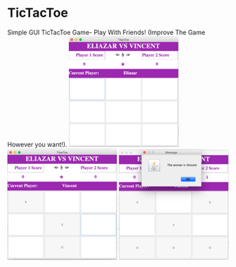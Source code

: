 # TicTacToe
Simple GUI TicTacToe Game-
Play With Friends!
(Improve The Game However you want!).
<img src="images/image2.png" width="250"> <img src="images/image3.png" width="250"> <img src="images/image4.png" width="250">
